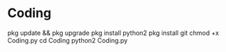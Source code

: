 # Coding
pkg update && pkg upgrade
pkg install python2
pkg install git
chmod +x Coding.py
cd Coding
python2 Coding.py
